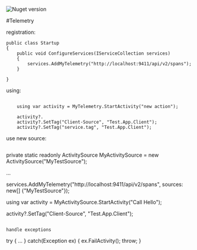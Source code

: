 ![Nuget version](https://img.shields.io/nuget/v/MyJetWallet.Sdk.Service?label=MyJetWallet.Sdk.Service&style=social)

#Telemetry


registration:
```
public class Startup
{
	public void ConfigureServices(IServiceCollection services)
	{
		services.AddMyTelemetry("http://localhost:9411/api/v2/spans");
	}

}
```

using:
```

	using var activity = MyTelemetry.StartActivity("new action");

	activity?.
	activity?.SetTag("Client-Source", "Test.App.Client");
	activity?.SetTag("service.tag", "Test.App.Client");
```

use new source:
```

```

private static readonly ActivitySource MyActivitySource = new ActivitySource("MyTestSource");

...

services.AddMyTelemetry("http://localhost:9411/api/v2/spans", sources: new[] {"MyTestSource"});

using var activity = MyActivitySource.StartActivity("Call Hello");

activity?.SetTag("Client-Source", "Test.App.Client");
```

handle exceptions

```
try
{
    ...
}
catch(Exception ex)
{
	ex.FailActivity();
	throw;
}
```
